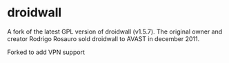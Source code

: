 droidwall
=========

A fork of the latest GPL version of droidwall (v1.5.7). The original owner and creator Rodrigo Rosauro sold droidwall to AVAST in december 2011.

Forked to add VPN support
